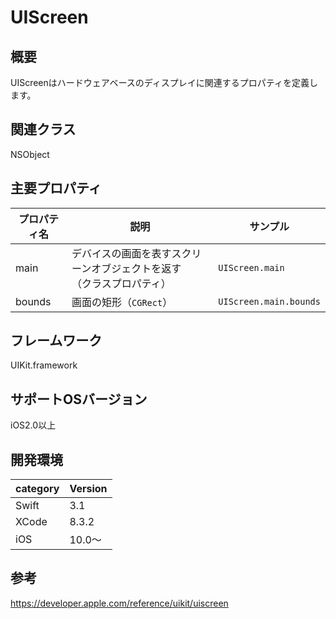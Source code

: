 # UIScreen

## 概要
UIScreenはハードウェアベースのディスプレイに関連するプロパティを定義します。

## 関連クラス
NSObject
 
## 主要プロパティ

|プロパティ名|説明|サンプル|
|---|---|---|
|main | デバイスの画面を表すスクリーンオブジェクトを返す <br>（クラスプロパティ） | `UIScreen.main` |
|bounds | 画面の矩形（`CGRect`） | `UIScreen.main.bounds` |

## フレームワーク
UIKit.framework

## サポートOSバージョン
iOS2.0以上

## 開発環境
|category | Version| 
|---|---|
| Swift | 3.1 |
| XCode | 8.3.2 |
| iOS | 10.0〜 |

## 参考
https://developer.apple.com/reference/uikit/uiscreen
